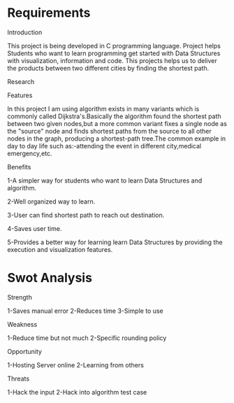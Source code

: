 # Requirements

Introduction

This project is being developed in C programming language. Project helps Students who want to learn programming get started with Data Structures with visualization, information and code. This projects helps us to deliver the products between two different cities by finding the shortest path.

Research

Features

In this project I am using algorithm exists in many variants which is commonly called Dijkstra's.Basically the algorithm found the shortest path between two given nodes,but a more common variant fixes a single node as the "source" node and finds shortest paths from the source to all other nodes in the graph, producing a shortest-path tree.The common example in day to day life such as:-attending the event in different city,medical emergency,etc.

Benefits

1-A simpler way for students who want to learn Data Structures and algorithm.

2-Well organized way to learn.

3-User can find shortest path to reach out destination.

4-Saves user time.

5-Provides a better way for learning learn Data Structures by providing the execution and visualization features.

# Swot Analysis

Strength

1-Saves manual error
2-Reduces time
3-Simple to use

Weakness

1-Reduce time but not much
2-Specific rounding policy

Opportunity

1-Hosting Server online
2-Learning from others

Threats

1-Hack the input
2-Hack into algorithm test case

